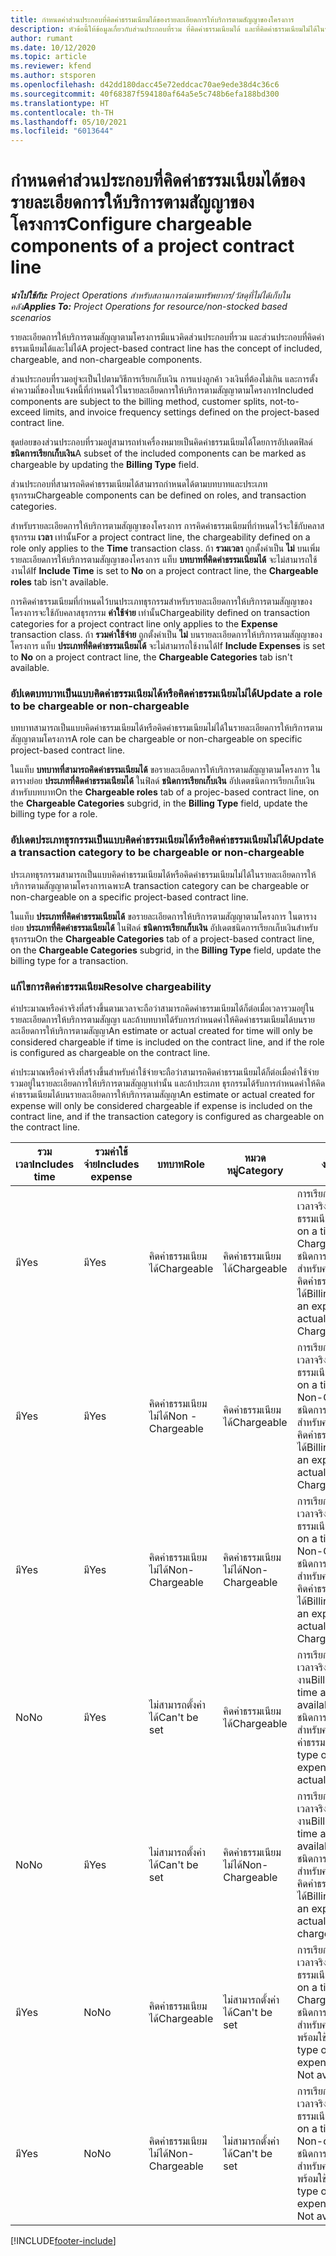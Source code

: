 ```yaml
---
title: กำหนดค่าส่วนประกอบที่คิดค่าธรรมเนียมได้ของรายละเอียดการให้บริการตามสัญญาของโครงการ
description: หัวข้อนี้ให้ข้อมูลเกี่ยวกับส่วนประกอบที่รวม ที่คิดค่าธรรมเนียมได้ และที่คิดค่าธรรมเนียมไม่ได้ในรายละเอียดการให้บริการตามสัญญา
author: rumant
ms.date: 10/12/2020
ms.topic: article
ms.reviewer: kfend
ms.author: stsporen
ms.openlocfilehash: d42dd180dacc45e72eddcac70ae9ede38d4c36c6
ms.sourcegitcommit: 40f68387f594180af64a5e5c748b6efa188bd300
ms.translationtype: HT
ms.contentlocale: th-TH
ms.lasthandoff: 05/10/2021
ms.locfileid: "6013644"
---
```

# <a name="configure-chargeable-components-of-a-project-contract-line"></a><span data-ttu-id="012af-103">กำหนดค่าส่วนประกอบที่คิดค่าธรรมเนียมได้ของรายละเอียดการให้บริการตามสัญญาของโครงการ</span><span class="sxs-lookup"><span data-stu-id="012af-103">Configure chargeable components of a project contract line</span></span>

<span data-ttu-id="012af-104">_**นำไปใช้กับ:** Project Operations สำหรับสถานการณ์ตามทรัพยากร/วัสดุที่ไม่ได้เก็บในคลัง_</span><span class="sxs-lookup"><span data-stu-id="012af-104">_**Applies To:** Project Operations for resource/non-stocked based scenarios_</span></span>

<span data-ttu-id="012af-105">รายละเอียดการให้บริการตามสัญญาตามโครงการมีแนวคิดส่วนประกอบที่รวม และส่วนประกอบที่คิดค่าธรรมเนียมได้และไม่ได้</span><span class="sxs-lookup"><span data-stu-id="012af-105">A project-based contract line has the concept of included, chargeable, and non-chargeable components.</span></span>

<span data-ttu-id="012af-106">ส่วนประกอบที่รวมอยู่จะเป็นไปตามวิธีการเรียกเก็บเงิน การแบ่งลูกค้า วงเงินที่ต้องไม่เกิน และการตั้งค่าความถี่ของใบแจ้งหนี้ที่กำหนดไว้ในรายละเอียดการให้บริการตามสัญญาตามโครงการ</span><span class="sxs-lookup"><span data-stu-id="012af-106">Included components are subject to the billing method, customer splits, not-to-exceed limits, and invoice frequency settings defined on the project-based contract line.</span></span>

<span data-ttu-id="012af-107">ชุดย่อยของส่วนประกอบที่รวมอยู่สามารถทำเครื่องหมายเป็นคิดค่าธรรมเนียมได้โดยการอัปเดตฟิลด์ **ชนิดการเรียกเก็บเงิน**</span><span class="sxs-lookup"><span data-stu-id="012af-107">A subset of the included components can be marked as chargeable by updating the **Billing Type** field.</span></span>

<span data-ttu-id="012af-108">ส่วนประกอบที่สามารถคิดค่าธรรมเนียมได้สามารถกำหนดได้ตามบทบาทและประเภทธุรกรรม</span><span class="sxs-lookup"><span data-stu-id="012af-108">Chargeable components can be defined on roles, and transaction categories.</span></span>

<span data-ttu-id="012af-109">สำหรับรายละเอียดการให้บริการตามสัญญาของโครงการ การคิดค่าธรรมเนียมที่กำหนดไว้จะใช้กับคลาสธุรกรรม **เวลา** เท่านั้น</span><span class="sxs-lookup"><span data-stu-id="012af-109">For a project contract line, the chargeability defined on a role only applies to the **Time** transaction class.</span></span> <span data-ttu-id="012af-110">ถ้า **รวมเวลา** ถูกตั้งค่าเป็น **ไม่** บนเพิ่มรายละเอียดการให้บริการตามสัญญาของโครงการ แท็บ **บทบาทที่คิดค่าธรรมเนียมได้** จะไม่สามารถใช้งานได้</span><span class="sxs-lookup"><span data-stu-id="012af-110">If **Include Time** is set to **No** on a project contract line, the **Chargeable roles** tab isn't available.</span></span>

<span data-ttu-id="012af-111">การคิดค่าธรรมเนียมที่กำหนดไว้บนประเภทธุรกรรมสำหรับรายละเอียดการให้บริการตามสัญญาของโครงการจะใช้กับคลาสธุรกรรม **ค่าใช้จ่าย** เท่านั้น</span><span class="sxs-lookup"><span data-stu-id="012af-111">Chargeability defined on transaction categories for a project contract line only applies to the **Expense** transaction class.</span></span> <span data-ttu-id="012af-112">ถ้า **รวมค่าใช้จ่าย** ถูกตั้งค่าเป็น **ไม่** บนรายละเอียดการให้บริการตามสัญญาของโครงการ แท็บ **ประเภทที่คิดค่าธรรมเนียมได้** จะไม่สามารถใช้งานได้</span><span class="sxs-lookup"><span data-stu-id="012af-112">If **Include Expenses** is set to **No** on a project contract line, the **Chargeable Categories** tab isn't available.</span></span>

### <a name="update-a-role-to-be-chargeable-or-non-chargeable"></a><span data-ttu-id="012af-113">อัปเดตบทบาทเป็นแบบคิดค่าธรรมเนียมได้หรือคิดค่าธรรมเนียมไม่ได้</span><span class="sxs-lookup"><span data-stu-id="012af-113">Update a role to be chargeable or non-chargeable</span></span>

<span data-ttu-id="012af-114">บทบาทสามารถเป็นแบบคิดค่าธรรมเนียมได้หรือคิดค่าธรรมเนียมไม่ได้ในรายละเอียดการให้บริการตามสัญญาตามโครงการ</span><span class="sxs-lookup"><span data-stu-id="012af-114">A role can be chargeable or non-chargeable on specific project-based contract line.</span></span>

<span data-ttu-id="012af-115">ในแท็บ **บทบาทที่สามารถคิดค่าธรรมเนียมได้** ขอรายละเอียดการให้บริการตามสัญญาตามโครงการ ในตารางย่อย **ประเภทที่คิดค่าธรรมเนียมได้** ในฟิลด์ **ชนิดการเรียกเก็บเงิน** อัปเดตชนิดการเรียกเก็บเงินสำหรับบทบาท</span><span class="sxs-lookup"><span data-stu-id="012af-115">On the **Chargeable roles** tab of a projec-based contract line, on the **Chargeable Categories** subgrid, in the **Billing Type** field, update the billing type for a role.</span></span>

### <a name="update-a-transaction-category-to-be-chargeable-or-non-chargeable"></a><span data-ttu-id="012af-116">อัปเดตประเภทธุรกรรมเป็นแบบคิดค่าธรรมเนียมได้หรือคิดค่าธรรมเนียมไม่ได้</span><span class="sxs-lookup"><span data-stu-id="012af-116">Update a transaction category to be chargeable or non-chargeable</span></span>

<span data-ttu-id="012af-117">ประเภทธุรกรรมสามารถเป็นแบบคิดค่าธรรมเนียมได้หรือคิดค่าธรรมเนียมไม่ได้ในรายละเอียดการให้บริการตามสัญญาตามโครงการเฉพาะ</span><span class="sxs-lookup"><span data-stu-id="012af-117">A transaction category can be chargeable or non-chargeable on a specific project-based contract line.</span></span>

<span data-ttu-id="012af-118">ในแท็บ **ประเภทที่คิดค่าธรรมเนียมได้** ขอรายละเอียดการให้บริการตามสัญญาตามโครงการ ในตารางย่อย **ประเภทที่คิดค่าธรรมเนียมได้** ในฟิลด์ **ชนิดการเรียกเก็บเงิน** อัปเดตชนิดการเรียกเก็บเงินสำหรับธุรกรรม</span><span class="sxs-lookup"><span data-stu-id="012af-118">On the **Chargeable Categories** tab of a project-based contract line, on the **Chargeable Categories** subgrid, in the **Billing Type** field, update the billing type for a transaction.</span></span>

### <a name="resolve-chargeability"></a><span data-ttu-id="012af-119">แก้ไขการคิดค่าธรรมเนียม</span><span class="sxs-lookup"><span data-stu-id="012af-119">Resolve chargeability</span></span>

<span data-ttu-id="012af-120">ค่าประมาณหรือค่าจริงที่สร้างขึ้นตามเวลาจะถือว่าสามารถคิดค่าธรรมเนียมได้ก็ต่อเมื่อเวลารวมอยู่ในรายละเอียดการให้บริการตามสัญญา และถ้าบทบาทได้รับการกำหนดค่าให้คิดค่าธรรมเนียมได้บนรายละเอียดการให้บริการตามสัญญา</span><span class="sxs-lookup"><span data-stu-id="012af-120">An estimate or actual created for time will only be considered chargeable if time is included on the contract line, and if the role is configured as chargeable on the contract line.</span></span>

<span data-ttu-id="012af-121">ค่าประมาณหรือค่าจริงที่สร้างขึ้นสำหรับค่าใช้จ่ายจะถือว่าสามารถคิดค่าธรรมเนียมได้ก็ต่อเมื่อค่าใช้จ่ายรวมอยู่ในรายละเอียดการให้บริการตามสัญญาเท่านั้น และถ้าประเภท ธุรกรรมได้รับการกำหนดค่าให้คิดค่าธรรมเนียมได้บนรายละเอียดการให้บริการตามสัญญา</span><span class="sxs-lookup"><span data-stu-id="012af-121">An estimate or actual created for expense will only be considered chargeable if expense is included on the contract line, and if the transaction category is configured as chargeable on the contract line.</span></span>

| <span data-ttu-id="012af-122">รวมเวลา</span><span class="sxs-lookup"><span data-stu-id="012af-122">Includes time</span></span> | <span data-ttu-id="012af-123">รวมค่าใช้จ่าย</span><span class="sxs-lookup"><span data-stu-id="012af-123">Includes expense</span></span> | <span data-ttu-id="012af-124">บทบาท</span><span class="sxs-lookup"><span data-stu-id="012af-124">Role</span></span> | <span data-ttu-id="012af-125">หมวดหมู่</span><span class="sxs-lookup"><span data-stu-id="012af-125">Category</span></span> | <span data-ttu-id="012af-126">งาน</span><span class="sxs-lookup"><span data-stu-id="012af-126">Task</span></span> |
| --- | --- | --- | --- | --- |
| <span data-ttu-id="012af-127">มี</span><span class="sxs-lookup"><span data-stu-id="012af-127">Yes</span></span> | <span data-ttu-id="012af-128">มี</span><span class="sxs-lookup"><span data-stu-id="012af-128">Yes</span></span> | <span data-ttu-id="012af-129">คิดค่าธรรมเนียมได้</span><span class="sxs-lookup"><span data-stu-id="012af-129">Chargeable</span></span> | <span data-ttu-id="012af-130">คิดค่าธรรมเนียมได้</span><span class="sxs-lookup"><span data-stu-id="012af-130">Chargeable</span></span> | <span data-ttu-id="012af-131">การเรียกเก็บเงินสำหรับเวลาจริง: คิดค่าธรรมเนียมได้</span><span class="sxs-lookup"><span data-stu-id="012af-131">Billing on a time actual: Chargeable</span></span> </br><span data-ttu-id="012af-132">ชนิดการเรียกเก็บเงินสำหรับค่าใช้จ่ายจริง: คิดค่าธรรมเนียมได้</span><span class="sxs-lookup"><span data-stu-id="012af-132">Billing type on an expense actual: Chargeable</span></span> |
| <span data-ttu-id="012af-133">มี</span><span class="sxs-lookup"><span data-stu-id="012af-133">Yes</span></span> | <span data-ttu-id="012af-134">มี</span><span class="sxs-lookup"><span data-stu-id="012af-134">Yes</span></span> | <span data-ttu-id="012af-135">คิดค่าธรรมเนียมไม่ได้</span><span class="sxs-lookup"><span data-stu-id="012af-135">Non - Chargeable</span></span> | <span data-ttu-id="012af-136">คิดค่าธรรมเนียมได้</span><span class="sxs-lookup"><span data-stu-id="012af-136">Chargeable</span></span> | <span data-ttu-id="012af-137">การเรียกเก็บเงินสำหรับเวลาจริง: คิดค่าธรรมเนียมไม่ได้</span><span class="sxs-lookup"><span data-stu-id="012af-137">Billing on a time actual: Non-Chargeable</span></span> </br><span data-ttu-id="012af-138">ชนิดการเรียกเก็บเงินสำหรับค่าใช้จ่ายจริง: คิดค่าธรรมเนียมได้</span><span class="sxs-lookup"><span data-stu-id="012af-138">Billing type on an expense actual: Chargeable</span></span> |
| <span data-ttu-id="012af-139">มี</span><span class="sxs-lookup"><span data-stu-id="012af-139">Yes</span></span> | <span data-ttu-id="012af-140">มี</span><span class="sxs-lookup"><span data-stu-id="012af-140">Yes</span></span> | <span data-ttu-id="012af-141">คิดค่าธรรมเนียมไม่ได้</span><span class="sxs-lookup"><span data-stu-id="012af-141">Non-Chargeable</span></span> | <span data-ttu-id="012af-142">คิดค่าธรรมเนียมไม่ได้</span><span class="sxs-lookup"><span data-stu-id="012af-142">Non-Chargeable</span></span> | <span data-ttu-id="012af-143">การเรียกเก็บเงินสำหรับเวลาจริง: คิดค่าธรรมเนียมไม่ได้</span><span class="sxs-lookup"><span data-stu-id="012af-143">Billing on a time actual: Non-Chargeable</span></span> </br><span data-ttu-id="012af-144">ชนิดการเรียกเก็บเงินสำหรับค่าใช้จ่ายจริง: คิดค่าธรรมเนียมไม่ได้</span><span class="sxs-lookup"><span data-stu-id="012af-144">Billing type on an expense actual: Non-Chargeable</span></span> |
| <span data-ttu-id="012af-145">No</span><span class="sxs-lookup"><span data-stu-id="012af-145">No</span></span> | <span data-ttu-id="012af-146">มี</span><span class="sxs-lookup"><span data-stu-id="012af-146">Yes</span></span> | <span data-ttu-id="012af-147">ไม่สามารถตั้งค่าได้</span><span class="sxs-lookup"><span data-stu-id="012af-147">Can't be set</span></span> | <span data-ttu-id="012af-148">คิดค่าธรรมเนียมได้</span><span class="sxs-lookup"><span data-stu-id="012af-148">Chargeable</span></span> | <span data-ttu-id="012af-149">การเรียกเก็บเงินสำหรับเวลาจริง: ไม่พร้อมใช้งาน</span><span class="sxs-lookup"><span data-stu-id="012af-149">Billing on a time actual: Not available</span></span> </br><span data-ttu-id="012af-150">ชนิดการเรียกเก็บเงินสำหรับค่าใช้จ่ายจริง:คิดค่าธรรมเนียมได้</span><span class="sxs-lookup"><span data-stu-id="012af-150">Billing type on an expense actual:Chargeable</span></span> |
| <span data-ttu-id="012af-151">No</span><span class="sxs-lookup"><span data-stu-id="012af-151">No</span></span> | <span data-ttu-id="012af-152">มี</span><span class="sxs-lookup"><span data-stu-id="012af-152">Yes</span></span> | <span data-ttu-id="012af-153">ไม่สามารถตั้งค่าได้</span><span class="sxs-lookup"><span data-stu-id="012af-153">Can't be set</span></span> | <span data-ttu-id="012af-154">คิดค่าธรรมเนียมไม่ได้</span><span class="sxs-lookup"><span data-stu-id="012af-154">Non-Chargeable</span></span> | <span data-ttu-id="012af-155">การเรียกเก็บเงินสำหรับเวลาจริง: ไม่พร้อมใช้งาน</span><span class="sxs-lookup"><span data-stu-id="012af-155">Billing on a time actual: Not available</span></span> </br><span data-ttu-id="012af-156">ชนิดการเรียกเก็บเงินสำหรับค่าใช้จ่ายจริง: คิดค่าธรรมเนียมไม่ได้</span><span class="sxs-lookup"><span data-stu-id="012af-156">Billing type on an expense actual: Non-chargeable</span></span> |
| <span data-ttu-id="012af-157">มี</span><span class="sxs-lookup"><span data-stu-id="012af-157">Yes</span></span> | <span data-ttu-id="012af-158">No</span><span class="sxs-lookup"><span data-stu-id="012af-158">No</span></span> | <span data-ttu-id="012af-159">คิดค่าธรรมเนียมได้</span><span class="sxs-lookup"><span data-stu-id="012af-159">Chargeable</span></span> | <span data-ttu-id="012af-160">ไม่สามารถตั้งค่าได้</span><span class="sxs-lookup"><span data-stu-id="012af-160">Can't be set</span></span> | <span data-ttu-id="012af-161">การเรียกเก็บเงินสำหรับเวลาจริง: คิดค่าธรรมเนียมได้</span><span class="sxs-lookup"><span data-stu-id="012af-161">Billing on a time actual: Chargeable</span></span> </br><span data-ttu-id="012af-162">ชนิดการเรียกเก็บเงินสำหรับค่าใช้จ่ายจริง: ไม่พร้อมใช้งาน</span><span class="sxs-lookup"><span data-stu-id="012af-162">Billing type on an expense actual: Not available</span></span> |
| <span data-ttu-id="012af-163">มี</span><span class="sxs-lookup"><span data-stu-id="012af-163">Yes</span></span> | <span data-ttu-id="012af-164">No</span><span class="sxs-lookup"><span data-stu-id="012af-164">No</span></span> | <span data-ttu-id="012af-165">คิดค่าธรรมเนียมไม่ได้</span><span class="sxs-lookup"><span data-stu-id="012af-165">Non-Chargeable</span></span> | <span data-ttu-id="012af-166">ไม่สามารถตั้งค่าได้</span><span class="sxs-lookup"><span data-stu-id="012af-166">Can't be set</span></span> | <span data-ttu-id="012af-167">การเรียกเก็บเงินสำหรับเวลาจริง: คิดค่าธรรมเนียมไม่ได้</span><span class="sxs-lookup"><span data-stu-id="012af-167">Billing on a time actual: Non-chargeable</span></span> </br> <span data-ttu-id="012af-168">ชนิดการเรียกเก็บเงินสำหรับค่าใช้จ่ายจริง: ไม่พร้อมใช้งาน</span><span class="sxs-lookup"><span data-stu-id="012af-168">Billing type on an expense actual: Not available</span></span> |


[!INCLUDE[footer-include](../includes/footer-banner.md)]
